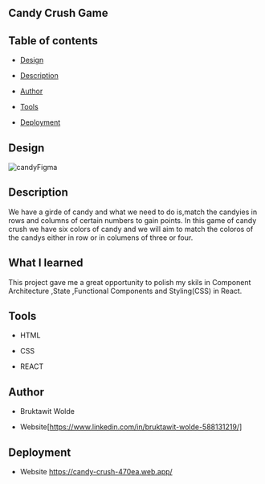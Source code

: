 
## Candy Crush Game 

## Table of contents

   * [Design](#Design)
   
   * [Description](#Description)

   * [Author](#Author)
   * [Tools](#Tools)
   * [Deployment](#Deployment)
  

## Design

![candyFigma](https://user-images.githubusercontent.com/93556946/196817408-a1a49a6d-6543-4c04-97ac-8e1c9a90526c.PNG)


## Description 

We have a girde of candy and what we need to do is,match the candyies in rows and columns of certain numbers to gain points. In this game of candy crush we have six colors of candy and we will aim to match the coloros of the candys either in row or in columens of three or four.

## What I learned 

 This project gave me a  great opportunity to polish  my skils in Component Architecture ,State ,Functional Components and Styling(CSS) in React.
 
 ## Tools
 
   * HTML
   
   * CSS
   
   * REACT

## Author

  * Bruktawit Wolde

  * Website[https://www.linkedin.com/in/bruktawit-wolde-588131219/]

## Deployment

  * Website https://candy-crush-470ea.web.app/











